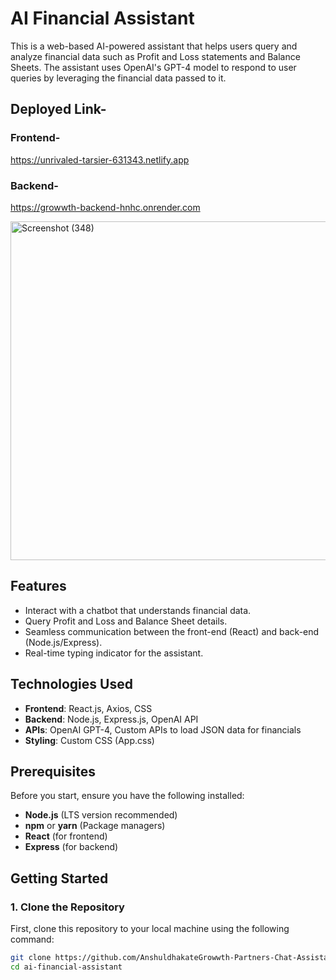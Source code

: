 # AI Financial Assistant

This is a web-based AI-powered assistant that helps users query and analyze financial data such as Profit and Loss statements and Balance Sheets. The assistant uses OpenAI's GPT-4 model to respond to user queries by leveraging the financial data passed to it.

## Deployed Link- 
### Frontend-
https://unrivaled-tarsier-631343.netlify.app
### Backend-
https://growwth-backend-hnhc.onrender.com



<img width="542" alt="Screenshot (348)" src="https://github.com/user-attachments/assets/d3b24862-70df-40af-b6e4-6eb3d4860dcd">

## Features
- Interact with a chatbot that understands financial data.
- Query Profit and Loss and Balance Sheet details.
- Seamless communication between the front-end (React) and back-end (Node.js/Express).
- Real-time typing indicator for the assistant.

## Technologies Used
- **Frontend**: React.js, Axios, CSS
- **Backend**: Node.js, Express.js, OpenAI API
- **APIs**: OpenAI GPT-4, Custom APIs to load JSON data for financials
- **Styling**: Custom CSS (App.css)

## Prerequisites
Before you start, ensure you have the following installed:
- **Node.js** (LTS version recommended)
- **npm** or **yarn** (Package managers)
- **React** (for frontend)
- **Express** (for backend)

## Getting Started

### 1. Clone the Repository
First, clone this repository to your local machine using the following command:

```bash
git clone https://github.com/AnshuldhakateGrowwth-Partners-Chat-Assistance.git
cd ai-financial-assistant
